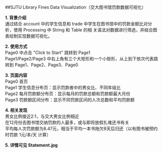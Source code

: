 ##SJTU Library Fines Data Visualization（交大图书馆罚款数据可视化）
  
**1. 背景介绍**  
  通过结合 account 中的学生信息和 trade 中学生在图书馆中的罚款金额比对分析，使用 Processing 中 String 和 Table 的相 关语法对数据进行筛选，并结合图表绘制实现数据可视化。  
    
**2. 使用方式**  
  Page0 中点击 "Click to Start" 跳转到 Page1  
  Page1/Page2/Page3 中右上角有三个大矩形和一个小矩形，从上到下依次代表跳转到 Page1、Page2、Page3、Page0  
  
**3. 页面内容**  
  Page0 首页  
  Page1 学生信息分布页：显示罚款者中的男女比、不同年级比  
    Page2 每月罚款额分布页：显示每月的罚款总额和罚款额最大月份  
    Page3 罚款额区间分布：显示不同罚款区间的人次总数和平均罚款额  
  
**4. 相关发现**  
    男女比例接近2:1，与交大男女比例相近  
    在12月份去图书馆交纳罚款的人最多，或与即将放假扎堆还书有关  
    平均每人次罚款额为8.47元，相当于平均一本书拖欠8天后归还（以有图书被预约时罚款 1元/本/天 计算）  
  
**5. 详情可见 Statement.jpg**
